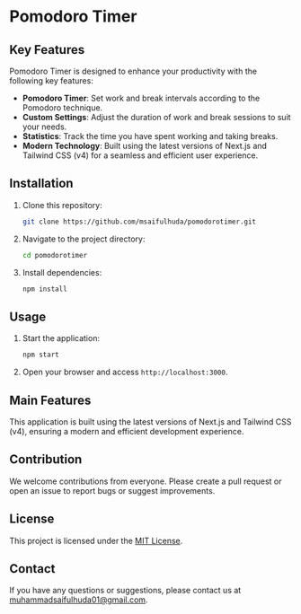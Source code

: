 # Pomodoro Timer

## Key Features

Pomodoro Timer is designed to enhance your productivity with the following key features:

- **Pomodoro Timer**: Set work and break intervals according to the Pomodoro technique.
- **Custom Settings**: Adjust the duration of work and break sessions to suit your needs.
- **Statistics**: Track the time you have spent working and taking breaks.
- **Modern Technology**: Built using the latest versions of Next.js and Tailwind CSS (v4) for a seamless and efficient user experience.

## Installation

1. Clone this repository:
    ```bash
    git clone https://github.com/msaifulhuda/pomodorotimer.git
    ```
2. Navigate to the project directory:
    ```bash
    cd pomodorotimer
    ```
3. Install dependencies:
    ```bash
    npm install
    ```

## Usage

1. Start the application:
    ```bash
    npm start
    ```
2. Open your browser and access `http://localhost:3000`.

## Main Features

This application is built using the latest versions of Next.js and Tailwind CSS (v4), ensuring a modern and efficient development experience.

## Contribution

We welcome contributions from everyone. Please create a pull request or open an issue to report bugs or suggest improvements.

## License

This project is licensed under the [MIT License](LICENSE.txt).

## Contact

If you have any questions or suggestions, please contact us at [muhammadsaifulhuda01@gmail.com](mailto:muhammadsaifulhuda01@gmail.com).